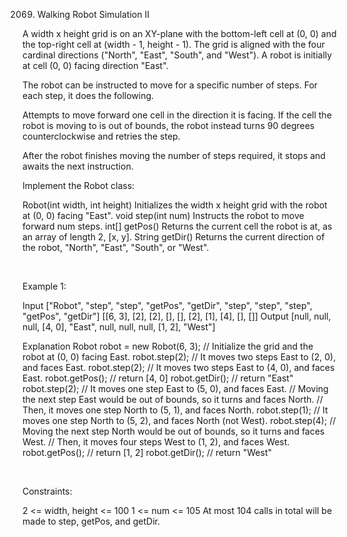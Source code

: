 2069. Walking Robot Simulation II

A width x height grid is on an XY-plane with the bottom-left cell at (0, 0) and the top-right cell at (width - 1, height - 1). The grid is aligned with the four cardinal directions ("North", "East", "South", and "West"). A robot is initially at cell (0, 0) facing direction "East".

The robot can be instructed to move for a specific number of steps. For each step, it does the following.

Attempts to move forward one cell in the direction it is facing.
If the cell the robot is moving to is out of bounds, the robot instead turns 90 degrees counterclockwise and retries the step.

After the robot finishes moving the number of steps required, it stops and awaits the next instruction.

Implement the Robot class:

Robot(int width, int height) Initializes the width x height grid with the robot at (0, 0) facing "East".
void step(int num) Instructs the robot to move forward num steps.
int[] getPos() Returns the current cell the robot is at, as an array of length 2, [x, y].
String getDir() Returns the current direction of the robot, "North", "East", "South", or "West".

 

Example 1:

Input
["Robot", "step", "step", "getPos", "getDir", "step", "step", "step", "getPos", "getDir"]
[[6, 3], [2], [2], [], [], [2], [1], [4], [], []]
Output
[null, null, null, [4, 0], "East", null, null, null, [1, 2], "West"]

Explanation
Robot robot = new Robot(6, 3); // Initialize the grid and the robot at (0, 0) facing East.
robot.step(2);  // It moves two steps East to (2, 0), and faces East.
robot.step(2);  // It moves two steps East to (4, 0), and faces East.
robot.getPos(); // return [4, 0]
robot.getDir(); // return "East"
robot.step(2);  // It moves one step East to (5, 0), and faces East.
                // Moving the next step East would be out of bounds, so it turns and faces North.
                // Then, it moves one step North to (5, 1), and faces North.
robot.step(1);  // It moves one step North to (5, 2), and faces North (not West).
robot.step(4);  // Moving the next step North would be out of bounds, so it turns and faces West.
                // Then, it moves four steps West to (1, 2), and faces West.
robot.getPos(); // return [1, 2]
robot.getDir(); // return "West"



 

Constraints:

2 <= width, height <= 100
1 <= num <= 105
At most 104 calls in total will be made to step, getPos, and getDir.